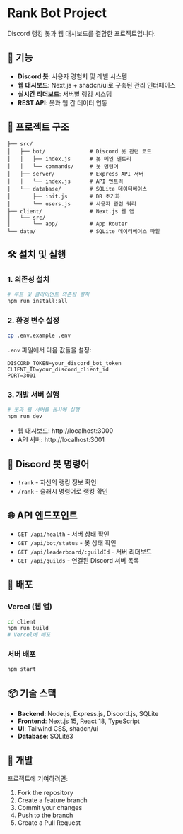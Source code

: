 # Rank Bot Project

Discord 랭킹 봇과 웹 대시보드를 결합한 프로젝트입니다.

## 🚀 기능

- **Discord 봇**: 사용자 경험치 및 레벨 시스템
- **웹 대시보드**: Next.js + shadcn/ui로 구축된 관리 인터페이스
- **실시간 리더보드**: 서버별 랭킹 시스템
- **REST API**: 봇과 웹 간 데이터 연동

## 📁 프로젝트 구조

```
├── src/
│   ├── bot/              # Discord 봇 관련 코드
│   │   ├── index.js      # 봇 메인 엔트리
│   │   └── commands/     # 봇 명령어
│   ├── server/           # Express API 서버
│   │   └── index.js      # API 엔트리
│   └── database/         # SQLite 데이터베이스
│       ├── init.js       # DB 초기화
│       └── users.js      # 사용자 관련 쿼리
├── client/               # Next.js 웹 앱
│   └── src/
│       └── app/          # App Router
└── data/                 # SQLite 데이터베이스 파일
```

## 🛠️ 설치 및 실행

### 1. 의존성 설치

```bash
# 루트 및 클라이언트 의존성 설치
npm run install:all
```

### 2. 환경 변수 설정

```bash
cp .env.example .env
```

`.env` 파일에서 다음 값들을 설정:

```env
DISCORD_TOKEN=your_discord_bot_token
CLIENT_ID=your_discord_client_id
PORT=3001
```

### 3. 개발 서버 실행

```bash
# 봇과 웹 서버를 동시에 실행
npm run dev
```

- 웹 대시보드: http://localhost:3000
- API 서버: http://localhost:3001

## 🤖 Discord 봇 명령어

- `!rank` - 자신의 랭킹 정보 확인
- `/rank` - 슬래시 명령어로 랭킹 확인

## 🌐 API 엔드포인트

- `GET /api/health` - 서버 상태 확인
- `GET /api/bot/status` - 봇 상태 확인
- `GET /api/leaderboard/:guildId` - 서버 리더보드
- `GET /api/guilds` - 연결된 Discord 서버 목록

## 🚀 배포

### Vercel (웹 앱)

```bash
cd client
npm run build
# Vercel에 배포
```

### 서버 배포

```bash
npm start
```

## 📦 기술 스택

- **Backend**: Node.js, Express.js, Discord.js, SQLite
- **Frontend**: Next.js 15, React 18, TypeScript
- **UI**: Tailwind CSS, shadcn/ui
- **Database**: SQLite3

## 🔧 개발

프로젝트에 기여하려면:

1. Fork the repository
2. Create a feature branch
3. Commit your changes
4. Push to the branch
5. Create a Pull Request